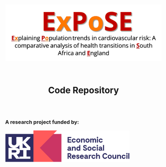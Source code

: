<br/>
<br/>
<center><img src="img/Logo_text_1.png" all = "Project Logo"/></center>
<br/>
<br/>
<center><h1>Code Repository</h1></center>
<br/>
<br/>
<h3> A research project funded by:</h3><img src="img/UKRI.png" all = "UKRI-ESRC Logo" width="400"/>

